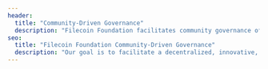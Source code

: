 ```yaml
---
header:
  title: "Community-Driven Governance"
  description: "Filecoin Foundation facilitates community governance of the Filecoin protocol. Through the Filecoin Improvement Proposal (FIP) process, our goal is to facilitate a decentralized, innovative, and transparent system to support community decision-making and collective ownership of the Filecoin technology."
seo:
  title: "Filecoin Foundation Community-Driven Governance"
  description: "Our goal is to facilitate a decentralized, innovative, and transparent system to support community decision-making and collective ownership of Filecoin technology."
---
```

